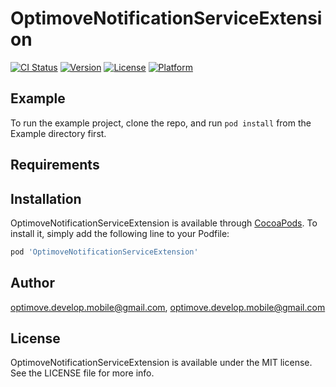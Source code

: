# OptimoveNotificationServiceExtension

[![CI Status](https://img.shields.io/travis/optimove.develop.mobile@gmail.com/OptimoveNotificationServiceExtension.svg?style=flat)](https://travis-ci.org/optimove.develop.mobile@gmail.com/OptimoveNotificationServiceExtension)
[![Version](https://img.shields.io/cocoapods/v/OptimoveNotificationServiceExtension.svg?style=flat)](https://cocoapods.org/pods/OptimoveNotificationServiceExtension)
[![License](https://img.shields.io/cocoapods/l/OptimoveNotificationServiceExtension.svg?style=flat)](https://cocoapods.org/pods/OptimoveNotificationServiceExtension)
[![Platform](https://img.shields.io/cocoapods/p/OptimoveNotificationServiceExtension.svg?style=flat)](https://cocoapods.org/pods/OptimoveNotificationServiceExtension)

## Example

To run the example project, clone the repo, and run `pod install` from the Example directory first.

## Requirements

## Installation

OptimoveNotificationServiceExtension is available through [CocoaPods](https://cocoapods.org). To install
it, simply add the following line to your Podfile:

```ruby
pod 'OptimoveNotificationServiceExtension'
```

## Author

optimove.develop.mobile@gmail.com, optimove.develop.mobile@gmail.com

## License

OptimoveNotificationServiceExtension is available under the MIT license. See the LICENSE file for more info.
